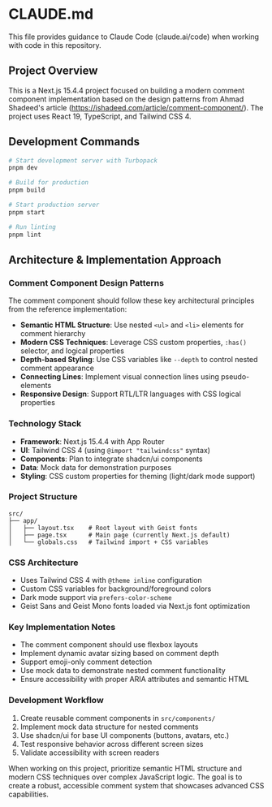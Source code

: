 # CLAUDE.md

This file provides guidance to Claude Code (claude.ai/code) when working with code in this repository.

## Project Overview

This is a Next.js 15.4.4 project focused on building a modern comment component implementation based on the design patterns from Ahmad Shadeed's article (https://ishadeed.com/article/comment-component/). The project uses React 19, TypeScript, and Tailwind CSS 4.

## Development Commands

```bash
# Start development server with Turbopack
pnpm dev

# Build for production
pnpm build

# Start production server
pnpm start

# Run linting
pnpm lint
```

## Architecture & Implementation Approach

### Comment Component Design Patterns
The comment component should follow these key architectural principles from the reference implementation:

- **Semantic HTML Structure**: Use nested `<ul>` and `<li>` elements for comment hierarchy
- **Modern CSS Techniques**: Leverage CSS custom properties, `:has()` selector, and logical properties
- **Depth-based Styling**: Use CSS variables like `--depth` to control nested comment appearance
- **Connecting Lines**: Implement visual connection lines using pseudo-elements
- **Responsive Design**: Support RTL/LTR languages with CSS logical properties

### Technology Stack
- **Framework**: Next.js 15.4.4 with App Router
- **UI**: Tailwind CSS 4 (using `@import "tailwindcss"` syntax)
- **Components**: Plan to integrate shadcn/ui components
- **Data**: Mock data for demonstration purposes
- **Styling**: CSS custom properties for theming (light/dark mode support)

### Project Structure
```
src/
├── app/
│   ├── layout.tsx    # Root layout with Geist fonts
│   ├── page.tsx      # Main page (currently Next.js default)
│   └── globals.css   # Tailwind import + CSS variables
```

### CSS Architecture
- Uses Tailwind CSS 4 with `@theme inline` configuration
- Custom CSS variables for background/foreground colors
- Dark mode support via `prefers-color-scheme`
- Geist Sans and Geist Mono fonts loaded via Next.js font optimization

### Key Implementation Notes
- The comment component should use flexbox layouts
- Implement dynamic avatar sizing based on comment depth
- Support emoji-only comment detection
- Use mock data to demonstrate nested comment functionality
- Ensure accessibility with proper ARIA attributes and semantic HTML

### Development Workflow
1. Create reusable comment components in `src/components/`
2. Implement mock data structure for nested comments
3. Use shadcn/ui for base UI components (buttons, avatars, etc.)
4. Test responsive behavior across different screen sizes
5. Validate accessibility with screen readers

When working on this project, prioritize semantic HTML structure and modern CSS techniques over complex JavaScript logic. The goal is to create a robust, accessible comment system that showcases advanced CSS capabilities.